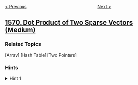 <!--|This file generated by command(leetcode description); DO NOT EDIT.    |-->
<!--+----------------------------------------------------------------------+-->
<!--|@author    openset <openset.wang@gmail.com>                           |-->
<!--|@link      https://github.com/openset                                 |-->
<!--|@home      https://github.com/openset/leetcode                        |-->
<!--+----------------------------------------------------------------------+-->

[< Previous](../number-of-ways-to-reorder-array-to-get-same-bst "Number of Ways to Reorder Array to Get Same BST")
　　　　　　　　　　　　　　　　
[Next >](../warehouse-manager "Warehouse Manager")

## [1570. Dot Product of Two Sparse Vectors (Medium)](https://leetcode.com/problems/dot-product-of-two-sparse-vectors "两个稀疏向量的点积")



### Related Topics
  [[Array](../../tag/array/README.md)]
  [[Hash Table](../../tag/hash-table/README.md)]
  [[Two Pointers](../../tag/two-pointers/README.md)]

### Hints
<details>
<summary>Hint 1</summary>
Because the vector is sparse, use a data structure that stores the index and value where the element is nonzero.
</details>
